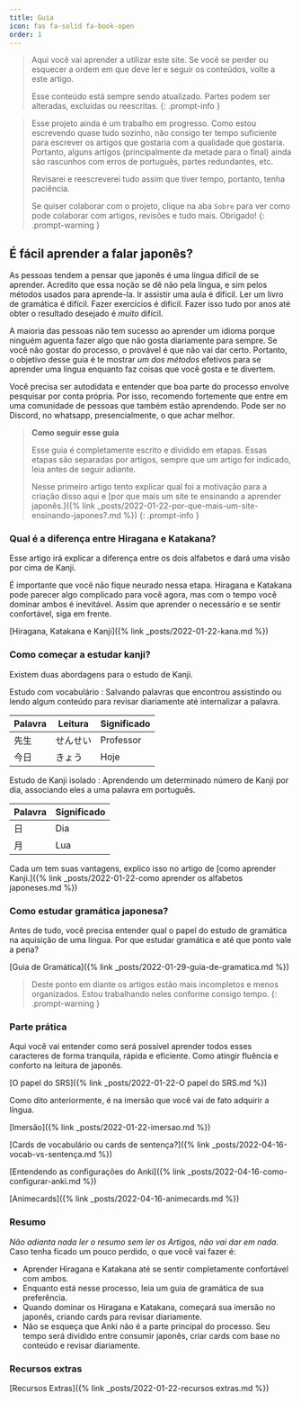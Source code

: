 ```yaml
---
title: Guia
icon: fas fa-solid fa-book-open
order: 1
---
```


> Aqui você vai aprender a utilizar este site. Se você se perder ou esquecer a ordem em que deve ler e seguir os conteúdos, volte a este artigo.
>
> Esse conteúdo está sempre sendo atualizado. Partes podem ser alteradas, excluídas ou reescritas.
{: .prompt-info }

> Esse projeto ainda é um trabalho em progresso. Como estou escrevendo quase tudo sozinho, não consigo ter tempo suficiente para escrever os artigos que gostaria com a qualidade que gostaria. Portanto, alguns artigos (principalmente da metade para o final) ainda são rascunhos com erros de português, partes redundantes, etc.
>
> Revisarei e reescreverei tudo assim que tiver tempo, portanto, tenha paciência.
>
> Se quiser colaborar com o projeto, clique na aba `Sobre` para ver como pode colaborar com artigos, revisões e tudo mais. Obrigado!
{: .prompt-warning }

## É fácil aprender a falar japonês?

As pessoas tendem a pensar que japonês é uma língua difícil de se aprender. Acredito que essa noção se dê não pela língua, e sim pelos métodos usados para aprende-la. Ir assistir uma aula é difícil. Ler um livro de gramática é difícil. Fazer exercícios é difícil. Fazer isso tudo por anos até obter o resultado desejado é _muito_ difícil.

A maioria das pessoas não tem sucesso ao aprender um idioma porque ninguém aguenta fazer algo que não gosta diariamente para sempre. Se você não gostar do processo, o provável é que não vai dar certo. Portanto, o objetivo desse guia é te mostrar _um dos métodos_ efetivos para se aprender uma língua enquanto faz coisas que você gosta e te divertem. 

Você precisa ser autodidata e entender que boa parte do processo envolve pesquisar por conta própria. Por isso, recomendo fortemente que entre em uma comunidade de pessoas que também estão aprendendo. Pode ser no Discord, no whatsapp, presencialmente, o que achar melhor.

> **Como seguir esse guia**
>
> Esse guia é completamente escrito e dividido em etapas. Essas etapas são separadas por artigos, sempre que um artigo for indicado, leia antes de seguir adiante.
> 
> Nesse primeiro artigo tento explicar qual foi a motivação para a criação disso aqui e [por que mais um site te ensinando a aprender japonês.]({% link _posts/2022-01-22-por-que-mais-um-site-ensinando-japones?.md %})
{: .prompt-info }

### Qual é a diferença entre Hiragana e Katakana?

Esse artigo irá explicar a diferença entre os dois alfabetos e dará uma visão por cima de Kanji.

É importante que você não fique neurado nessa etapa. Hiragana e Katakana pode parecer algo complicado para você agora, mas com o tempo você dominar ambos é inevitável. Assim que aprender o necessário e se sentir confortável, siga em frente.

[Hiragana, Katakana e Kanji]({% link _posts/2022-01-22-kana.md %})

### Como começar a estudar kanji?

Existem duas abordagens para o estudo de Kanji.

Estudo com vocabulário 
: Salvando palavras que encontrou assistindo ou lendo algum conteúdo para revisar diariamente até internalizar a palavra.

| Palavra | Leitura | Significado |
|---------|---------|-------------|
| 先生      | せんせい    | Professor   |
| 今日      | きょう     | Hoje        |


Estudo de Kanji isolado
: Aprendendo um determinado número de Kanji por dia, associando eles a uma palavra em português.

| Palavra | Significado |
|---------|-------------|
| 日       | Dia         |
| 月       | Lua         |


Cada um tem suas vantagens, explico isso no artigo de [como aprender Kanji.]({% link _posts/2022-01-22-como aprender os alfabetos japoneses.md %})

### Como estudar gramática japonesa?

Antes de tudo, você precisa entender qual o papel do estudo de gramática na aquisição de uma língua. Por que estudar gramática e até que ponto vale a pena? 

[Guia de Gramática]({% link _posts/2022-01-29-guia-de-gramatica.md %})

> Deste ponto em diante os artigos estão mais incompletos e menos organizados. Estou trabalhando neles conforme consigo tempo.
{: .prompt-warning }

### Parte prática

Aqui você vai entender como será possível aprender todos esses caracteres de forma tranquila, rápida e eficiente. Como atingir fluência e conforto na leitura de japonês.

[O papel do SRS]({% link _posts/2022-01-22-O papel do SRS.md %})

Como dito anteriormente, é na imersão que você vai de fato adquirir a língua.

[Imersão]({% link _posts/2022-01-22-imersao.md %})

[Cards de vocabulário ou cards de sentença?]({% link _posts/2022-04-16-vocab-vs-sentença.md %})

[Entendendo as configurações do Anki]({% link _posts/2022-04-16-como-configurar-anki.md %})

[Animecards]({% link _posts/2022-04-16-animecards.md %})

### Resumo

*Não adianta nada ler o resumo sem ler os Artigos, não vai dar em nada.*
Caso tenha ficado um pouco perdido, o que você vai fazer é:
* Aprender Hiragana e Katakana até se sentir completamente confortável com ambos.
* Enquanto está nesse processo, leia um guia de gramática de sua preferência.
* Quando dominar os Hiragana e Katakana, começará sua imersão no japonês, criando cards para revisar diariamente.
* Não se esqueça que Anki não é a parte principal do processo. Seu tempo será dividido entre consumir japonês, criar cards com base no conteúdo e revisar diariamente.

### Recursos extras

[Recursos Extras]({% link _posts/2022-01-22-recursos extras.md %})